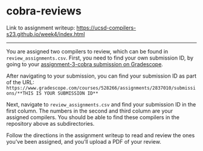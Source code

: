 # cobra-reviews

Link to assignment writeup: https://ucsd-compilers-s23.github.io/week4/index.html

---

You are assigned two compilers to review, which can be found in `review_assignments.csv`. First, you need to find your own submission ID, by going to your [assignment-3-cobra submission on Gradescope](https://www.gradescope.com/courses/528266/assignments/2837010/).

After navigating to your submission, you can find your submission ID as part of the URL: `https://www.gradescope.com/courses/528266/assignments/2837010/submissions/**THIS IS YOUR SUBMISSION ID**`

Next, navigate to `review_assignments.csv` and find your submission ID in the first column. The numbers in the second and third column are your assigned compilers. You should be able to find these compilers in the repository above as subdirectories.

Follow the directions in the assignment writeup to read and review the ones you’ve been assigned, and you’ll upload a PDF of your review.


